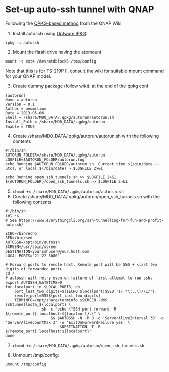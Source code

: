 # Set-up auto-ssh tunnel with QNAP

Following the [QPKG-based
method](https://wiki.qnap.com/wiki/Running_Your_Own_Application_at_Startup)
from the QNAP Wiki

1. Install autossh using [Optware IPKG](https://wiki.qnap.com/wiki/Install_Optware_IPKG):

````
ipkg -i autossh
````
2. Mount the flash drive having the atomount

````
mount -t ext4 /dev/mtdblock5 /tmp/config
````

Note that this is for TS-219P II, consult the [wiki](https://wiki.qnap.com/wiki/Running_Your_Own_Application_at_Startup#MTD-based_method) for suitable mount command for your QNAP model.

3. Create dummy package (follow wiki), at the end of the qpkg conf

````
[autorun]
Name = autorun
Version = 0.1
Author = neomilium
Date = 2013-05-06
Shell = /share/MD0_DATA/.qpkg/autorun/autorun.sh
Install_Path = /share/MD0_DATA/.qpkg/autorun
Enable = TRUE
````
4. Create /share/MD0_DATA/.qpkg/autorun/autorun.sh with the following contents
````
#!/bin/sh
AUTORUN_FOLDER=/share/MD0_DATA/.qpkg/autorun
LOGFILE=$AUTORUN_FOLDER/autorun.log
echo Running $AUTORUN_FOLDER/autorun.sh. Current time $(/bin/date --utc), or local $(/bin/date) > $LOGFILE 2>&1

echo Running open_ssh_tunnels.sh >> $LOGFILE 2>&1
${AUTORUN_FOLDER}/open_ssh_tunnels.sh >> $LOGFILE 2>&1
````
5. `chmod +x /share/MD0_DATA/.qpkg/autorun/autorun.sh`
6. Create /share/MD0_DATA/.qpkg/autorun/open_ssh_tunnels.sh with the following contents

````
#!/bin/sh
set -x
# See https://www.everythingcli.org/ssh-tunnelling-for-fun-and-profit-autossh/

ECHO=/bin/echo
SED=/bin/sed
AUTOSSH=/opt/bin/autossh
SCREEN=/usr/sbin/screen
DESTINATION=yoursshuser@your.host.com
LOCAL_PORTS="21 22 8080"

# Forward ports to remote host. Remote port will be 555 + <last two digits of forwarded port>
cd /
# autossh will retry even on failure of first attempt to run ssh.
export AUTOSSH_GATETIME=0
for localport in $LOCAL_PORTS; do
    port_last_two_digits=$($ECHO $localport|$SED 's/.*\(..\)/\1/')
    remote_port=555${port_last_two_digits}
    TERMINFO=/opt/share/terminfo $SCREEN -dmS sshtunnelloota_${localport} \
                sh -c "echo \"SSH port forward -R ${remote_port}:localhost:${localport}.\" \
                	&& $AUTOSSH -N -M 0 -o 'ServerAliveInterval 30' -o 'ServerAliveCountMax 3' -o 'ExitOnForwardFailure yes' \
                        $DESTINATION -T -R ${remote_port}:localhost:${localport}"
done
````
7. `chmod +x /share/MD0_DATA/.qpkg/autorun/open_ssh_tunnels.sh`

8. Unmount /tmp/config:

````
umount /tmp/config
````
